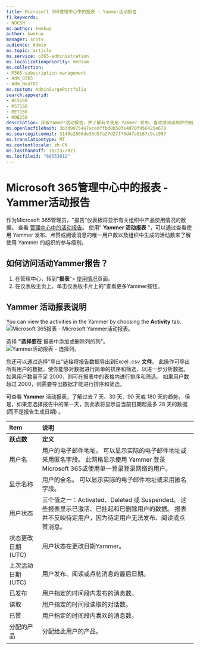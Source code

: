 ```yaml
---
title: Microsoft 365管理中心中的报表 - Yammer活动报告
f1.keywords:
- NOCSH
ms.author: kwekua
author: kwekua
manager: scotv
audience: Admin
ms.topic: article
ms.service: o365-administration
ms.localizationpriority: medium
ms.collection:
- M365-subscription-management
- Adm_O365
- Adm_NonTOC
ms.custom: AdminSurgePortfolio
search.appverid:
- BCS160
- MST160
- MET150
- MOE150
description: 获取Yammer活动报告，并了解有关使用 Yammer 发布、喜欢或阅读邮件的用户数。
ms.openlocfilehash: 3b3d99754a7ace6ffbd8b503e4d70f956425e678
ms.sourcegitcommit: 3140e2866de36d57a27d27f70d47e8167c9cc907
ms.translationtype: MT
ms.contentlocale: zh-CN
ms.lasthandoff: 10/23/2021
ms.locfileid: "60553012"
---
```

# <a name="microsoft-365-reports-in-the-admin-center---yammer-activity-report"></a>Microsoft 365管理中心中的报表 - Yammer活动报告

作为Microsoft 365管理员，"报告"仪表板将显示有关组织中产品使用情况的数据。 查看 [管理中心中的活动报告](activity-reports.md)。 使用" **Yammer 活动报表** "，可以通过查看使用 Yammer 发布、点赞或阅读消息的唯一用户数以及组织中生成的活动数来了解使用 Yammer 的组织的参与级别。 
 
## <a name="how-do-i-get-to-the-yammer-activity-report"></a>如何访问活动Yammer报告？

1. 在管理中心，转到“**报表**”\> <a href="https://go.microsoft.com/fwlink/p/?linkid=2074756" target="_blank">使用情况</a>页面。 
2. 在仪表板主页上，单击仪表板卡片上的"查看更多Yammer按钮。

  
## <a name="interpret-the-yammer-activity-report"></a>Yammer 活动报表说明

You can view the activities in the Yammer by choosing the **Activity** tab.<br/>![Microsoft 365报表 - Microsoft Yammer活动报表。](../../media/9b251183-c2b3-430c-ab2d-58bf11e7e3ae.png)

选择 **"选择要在** 报表中添加或删除列的列"。  <br/> ![Yammer活动报表 - 选择列。](../../media/7ef6351d-f7e9-4504-913d-2c2df9062bf6.png)

您还可以通过选择"导出"链接将报告数据导出到Excel .csv **文件**。 此操作可导出所有用户的数据，使你能够对数据进行简单的排序和筛选，以进一步分析数据。 如果用户数量不足 2000，则可在报表中的表格内进行排序和筛选。 如果用户数超过 2000，则需要导出数据才能进行排序和筛选。 

可查看 **Yammer** 活动报表，了解过去 7 天、30 天、90 天或 180 天的趋势。 但是，如果您选择报告中的某一天，则此表将显示自当前日期起最多 28 天的数据 (而不是报告生成日期) 。
  
|Item|说明|
|:-----|:-----|
|**跃点数**|**定义**|
|用户名  <br/> |用户的电子邮件地址。 可以显示实际的电子邮件地址或采用匿名字段。 此网格显示使用 Yammer 登录Microsoft 365或使用单一登录登录网络的用户。 <br/> |
|显示名称  <br/> |用户的全名。 可以显示实际的电子邮件地址或采用匿名字段。  <br/> |
|用户状态  <br/> |三个值之一：Activated、Deleted 或 Suspended。 这些报表显示已激活、已挂起和已删除用户的数据。 报表并不反映待定用户，因为待定用户无法发布、阅读或点赞消息。  <br/> |
|状态更改日期 (UTC)   <br/> |用户状态在更改日期Yammer。  <br/> |
|上次活动日期 (UTC)   <br/> | 用户发布、阅读或点帖消息的最后日期。  <br/> |
|已发布  <br/> |用户指定的时间段内发布的消息数。 <br/>|
|读取  <br/> |用户指定的时间段读取的对话数。  <br/> |
|已赞  <br/> |用户指定的时间段内喜欢的消息数。  <br/>|
|分配的产品  <br/> |分配给此用户的产品。|
|||